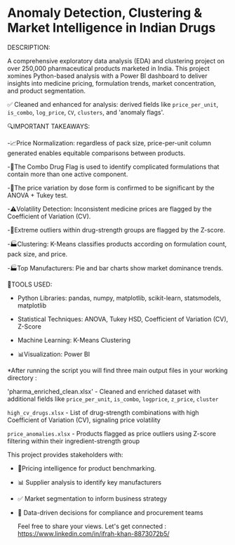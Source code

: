 # Anomaly Detection, Clustering & Market Intelligence in Indian Drugs

DESCRIPTION:


A comprehensive exploratory data analysis (EDA) and clustering project on over 250,000 pharmaceutical products marketed in India. This project xomines Python-based analysis with a Power BI dashboard to deliver insights into medicine pricing, formulation trends, market concentration, and product segmentation.


✅ Cleaned and enhanced for analysis: derived fields like `price_per_unit`, `is_combo`, `log_price`, `CV`, `clusters`, and 'anomaly flags'.


 
🔍IMPORTANT TAKEAWAYS:

-📈Price Normalization: regardless of pack size, price-per-unit column generated enables equitable comparisons between products.

-💊The Combo Drug Flag is used to identify complicated formulations that contain more than one active component.

-🧰The price variation by dose form is confirmed to be significant by the ANOVA + Tukey test.

-⚠️Volatility Detection: Inconsistent medicine prices are flagged by the Coefficient of Variation (CV).

-🚨Extreme outliers within drug-strength groups are flagged by the Z-score.

-🏭Clustering: K-Means classifies products according on formulation count, pack size, and price.

-🏭Top Manufacturers: Pie and bar charts show market dominance trends.



📌TOOLS USED:

- Python Libraries: pandas, numpy, matplotlib, scikit-learn, statsmodels, matplotlib
  
- Statistical Techniques: ANOVA, Tukey HSD, Coefficient of Variation (CV), Z-Score
  
- Machine Learning: K-Means Clustering
  
- 📊Visualization: Power BI

*After running the script you will find three main output files in your working directory :
                                                                                                                          
'pharma_enriched_clean.xlsx' -  Cleaned and enriched dataset with additional fields like `price_per_unit`, `is_combo`, `logprice`, `z_price`, `cluster` 

`high_cv_drugs.xlsx`         -  List of drug-strength combinations with high Coefficient of Variation (CV), signaling price volatility  

`price_anomalies.xlsx`       -  Products flagged as price outliers using Z-score filtering within their ingredient-strength group                       



This project provides stakeholders with:

- 🧾Pricing intelligence for product benchmarking.
  
- 📊 Supplier analysis to identify key manufacturers
  
- ✅ Market segmentation to inform business strategy
  
- 🏢 Data-driven decisions for compliance and procurement teams

  Feel free to share your views.
  Let's get connected : https://www.linkedin.com/in/ifrah-khan-8873072b5/

